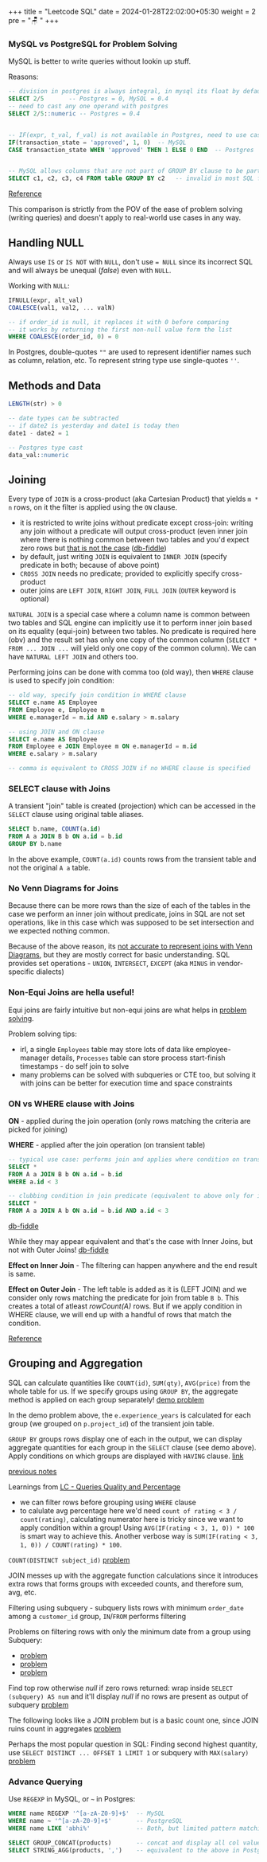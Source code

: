 +++
title = "Leetcode SQL"
date =  2024-01-28T22:02:00+05:30
weight = 2
pre = "🪑 "
+++

### MySQL vs PostgreSQL for Problem Solving

MySQL is better to write queries without lookin up stuff.

Reasons:
```sql
-- division in postgres is always integral, in mysql its float by default; it messes up with averages a lot
SELECT 2/5       -- Postgres = 0, MySQL = 0.4
-- need to cast any one operand with postgres
SELECT 2/5::numeric -- Postgres = 0.4


-- IF(expr, t_val, f_val) is not available in Postgres, need to use case expression
IF(transaction_state = 'approved', 1, 0)  -- MySQL
CASE transaction_state WHEN 'approved' THEN 1 ELSE 0 END  -- Postgres


-- MySQL allows columns that are not part of GROUP BY clause to be part of SELECT clause
SELECT c1, c2, c3, c4 FROM table GROUP BY c2   -- invalid in most SQL flavors, valid in MySQL  
```

[Reference](https://dba.stackexchange.com/questions/294989/is-mysql-breaking-the-standard-by-allowing-selecting-columns-that-are-not-part-o)

This comparison is strictly from the POV of the ease of problem solving (writing queries) and doesn't apply to real-world use cases in any way.

## Handling NULL
Always use `IS` or `IS NOT` with `NULL`, don't use `= NULL` since its incorrect SQL and will always be unequal (_false_) even with `NULL`.

Working with `NULL`:
```sql
IFNULL(expr, alt_val)
COALESCE(val1, val2, ... valN)

-- if order_id is null, it replaces it with 0 before comparing
-- it works by returning the first non-null value form the list
WHERE COALESCE(order_id, 0) = 0
```

In Postgres, double-quotes `""` are used to represent identifier names such as column, relation, etc. To represent string type use single-quotes `''`.

## Methods and Data
```sql
LENGTH(str) > 0

-- date types can be subtracted
-- if date2 is yesterday and date1 is today then
date1 - date2 = 1

-- Postgres type cast
data_val::numeric
```

## Joining
Every type of `JOIN` is a cross-product (aka Cartesian Product) that yields `m * n` rows, on it the filter is applied using the `ON` clause.
- it is restricted to write joins without predicate except cross-join: writing any join without a predicate will output cross-product (even inner join where there is nothing common between two tables and you'd expect zero rows but [that is not the case](https://sql-playground.wizardzines.com/#select%20*%20from%20clients%20inner%20join%20cats) ([db-fiddle](https://www.db-fiddle.com/f/kwBLvL8WUSbxvjSprJg5ce/304))
- by default, just writing `JOIN` is equivalent to `INNER JOIN` (specify predicate in both; because of above point)
- `CROSS JOIN` needs no predicate; provided to explicitly specify cross-product
 - outer joins are `LEFT JOIN`, `RIGHT JOIN`, `FULL JOIN` (`OUTER` keyword is optional)

`NATURAL JOIN` is a special case where a column name is common between two tables and SQL engine can implicitly use it to perform inner join based on its equality (equi-join) between two tables. No predicate is required here (obv) and the result set has only one copy of the common column (`SELECT * FROM ... JOIN ...` will yield only one copy of the common column). We can have `NATURAL LEFT JOIN` and others too.

Performing joins can be done with comma too (old way), then `WHERE` clause is used to specify join condition:
```sql
-- old way, specify join condition in WHERE clause
SELECT e.name AS Employee 
FROM Employee e, Employee m
WHERE e.managerId = m.id AND e.salary > m.salary

-- using JOIN and ON clause
SELECT e.name AS Employee 
FROM Employee e JOIN Employee m ON e.managerId = m.id 
WHERE e.salary > m.salary

-- comma is equivalent to CROSS JOIN if no WHERE clause is specified
```

### SELECT clause with Joins 
A transient "join" table is created (projection) which can be accessed in the `SELECT` clause using original table aliases.

```sql
SELECT b.name, COUNT(a.id)
FROM A a JOIN B b ON a.id = b.id
GROUP BY b.name
```
In the above example, `COUNT(a.id)` counts rows from the transient table and not the original `A a` table.

### No Venn Diagrams for Joins
Because there can be more rows than the size of each of the tables in the case we perform an inner join without predicate, joins in SQL are not set operations, like in this case which was supposed to be set intersection and we expected nothing common.

Because of the above reason, its [not accurate to represent joins with Venn Diagrams](https://blog.jooq.org/say-no-to-venn-diagrams-when-explaining-joins/), but they are mostly correct for basic understanding. SQL provides set operations - `UNION`, `INTERSECT`, `EXCEPT` (aka `MINUS` in vendor-specific dialects)

### Non-Equi Joins are hella useful! 
Equi joins are fairly intuitive but non-equi joins are what helps in [problem solving](https://learnsql.com/blog/sql-non-equi-joins-examples/).

Problem solving tips:
- irl, a single `Employees` table may store lots of data like employee-manager details, `Processes` table can store process start-finish timestamps - do self join to solve
- many problems can be solved with subqueries or CTE too, but solving it with joins can be better for execution time and space constraints 

### ON vs WHERE clause with Joins
**ON** - applied during the join operation (only rows matching the criteria are picked for joining)

**WHERE** - applied after the join operation (on transient table)

```sql
-- typical use case: performs join and applies where condition on transient join table
SELECT *
FROM A a JOIN B b ON a.id = b.id
WHERE a.id < 3

-- clubbing condition in join predicate (equivalent to above only for inner joins)
SELECT *
FROM A a JOIN A b ON a.id = b.id AND a.id < 3
```
[db-fiddle](https://www.db-fiddle.com/f/kwBLvL8WUSbxvjSprJg5ce/300)

While they may appear equivalent and that's the case with Inner Joins, but not with Outer Joins! [db-fiddle](https://www.db-fiddle.com/f/kwBLvL8WUSbxvjSprJg5ce/303)

**Effect on Inner Join** - The filtering can happen anywhere and the end result is same.

**Effect on Outer Join** - The left table is added as it is (LEFT JOIN) and we consider only rows matching the predicate for join from table `B b`. This creates a total of atleast _rowCount(A)_ rows. But if we apply condition in WHERE clause, we will end up with a handful of rows that match the condition.

[Reference](https://www.atlassian.com/data/sql/difference-between-where-and-on-in-sql)

## Grouping and Aggregation
SQL can calculate quantities like `COUNT(id)`, `SUM(qty)`, `AVG(price)` from the whole table for us. If we specify groups using `GROUP BY`, the aggregate method is applied on each group separately! [demo problem](https://leetcode.com/problems/project-employees-i/)

In the demo problem above, the `e.experience_years` is calculated for each group (we grouped on `p.project_id`) of the transient join table.

`GROUP BY` groups rows display one of each in the output, we can display aggregate quantities for each group in the `SELECT` clause (see demo above). Apply conditions on which groups are displayed with `HAVING` clause. [link](https://leetcode.com/problems/managers-with-at-least-5-direct-reports/)

[previous notes](https://hashdefine.netlify.app/data/rdbms/basics/#group-by)

Learnings from [LC - Queries Quality and Percentage](https://leetcode.com/problems/queries-quality-and-percentage)
- we can filter rows before grouping using `WHERE` clause
- to calulate avg percentage here we'd need `count of rating < 3 / count(rating)`, calculating numerator here is tricky since we want to apply condition within a group! Using `AVG(IF(rating < 3, 1, 0)) * 100` is smart way to achieve this. Another verbose way is `SUM(IF(rating < 3, 1, 0)) / COUNT(rating) * 100`.

`COUNT(DISTINCT subject_id)` [problem](https://leetcode.com/problems/number-of-unique-subjects-taught-by-each-teacher/)

JOIN messes up with the aggregate function calculations since it introduces extra rows that forms groups with exceeded counts, and therefore sum, avg, etc.

Filtering using subquery - subquery lists rows with minimum `order_date` among a `customer_id` group, `IN`/`FROM` performs filtering

Problems on filtering rows with only the minimum date from a group using Subquery:
- [problem](https://leetcode.com/problems/immediate-food-delivery-ii/)
- [problem](https://leetcode.com/problems/game-play-analysis-iv/)
- [problem](https://leetcode.com/problems/product-sales-analysis-iii/)


Find top row otherwise _null_ if zero rows returned: wrap inside `SELECT (subquery) AS num` and it'll display _null_ if no rows are present as output of subquery [problem](https://leetcode.com/problems/biggest-single-number/)

The following looks like a JOIN problem but is a basic count one, since JOIN ruins count in aggregates [problem](https://leetcode.com/problems/customers-who-bought-all-products/)

Perhaps the most popular question in SQL: Finding second highest quantity, use `SELECT DISTINCT ... OFFSET 1 LIMIT 1` or subquery with `MAX(salary)` [problem](https://leetcode.com/problems/second-highest-salary/)

### Advance Querying
Use `REGEXP` in MySQL, or `~` in Postgres:
```sql
WHERE name REGEXP '^[a-zA-Z0-9]+$'  -- MySQL
WHERE name ~ '^[a-zA-Z0-9]+$'       -- PostgreSQL
WHERE name LIKE 'abhi%'             -- Both, but limited pattern matching (not Regex)

SELECT GROUP_CONCAT(products)       -- concat and display all col values of a group separated by a comma (,)
SELECT STRING_AGG(products, ',')    -- equivalent to the above in PostgreSQL
```